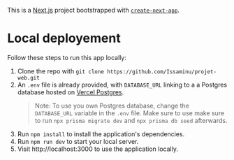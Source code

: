 This is a [Next.js](https://nextjs.org/) project bootstrapped with [`create-next-app`](https://github.com/vercel/next.js/tree/canary/packages/create-next-app).

# Local deployement

Follow these steps to run this app locally:

1. Clone the repo with `git clone https://github.com/Issaminu/projet-web.git`
2. An `.env` file is already provided, with `DATABASE_URL` linking to a a Postgres database hosted on [Vercel Postgres](https://vercel.com/storage/postgres).
   > Note: To use you own Postgres database, change the `DATABASE_URL` variable in the `.env` file. Make sure to use make sure to run `npx prisma migrate dev` and `npx prisma db seed` afterwards.
3. Run `npm install` to install the application's dependencies.
4. Run `npm run dev` to start your local server.
5. Visit http://localhost:3000 to use the application locally.
